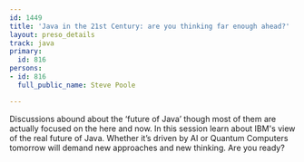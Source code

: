 ```yaml
---
id: 1449
title: 'Java in the 21st Century: are you thinking far enough ahead?'
layout: preso_details
track: java
primary:
  id: 816
persons:
- id: 816
  full_public_name: Steve Poole

---
```

Discussions abound about the ‘future of Java’ though most of them are actually focused on the here and now.  In this session  learn about IBM's view of the real future of Java. Whether it’s driven by AI or Quantum Computers tomorrow will demand new approaches and new thinking. Are you ready?
